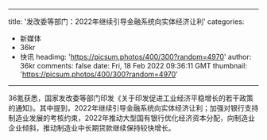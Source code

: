 
---
title: '发改委等部门：2022年继续引导金融系统向实体经济让利'
categories: 
 - 新媒体
 - 36kr
 - 快讯
headimg: 'https://picsum.photos/400/300?random=4970'
author: 36kr
comments: false
date: Fri, 18 Feb 2022 09:36:11 GMT
thumbnail: 'https://picsum.photos/400/300?random=4970'
---

<div>   
36氪获悉，国家发改委等部门印发《关于印发促进工业经济平稳增长的若干政策的通知》。其中提到，2022年继续引导金融系统向实体经济让利；加强对银行支持制造业发展的考核约束，2022年推动大型国有银行优化经济资本分配，向制造业企业倾斜，推动制造业中长期贷款继续保持较快增长。  
</div>
            